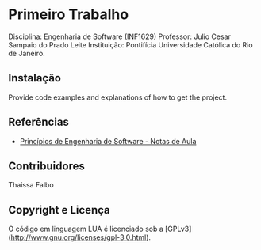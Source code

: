 # Primeiro Trabalho #
Disciplina: Engenharia de Software (INF1629) 
Professor: Julio Cesar Sampaio do Prado Leite 
Instituição: Pontifícia Universidade Católica do Rio de Janeiro.

## Instalação ##
Provide code examples and explanations of how to get the project.

## Referências ##
* [Princípios de Engenharia de Software - Notas de Aula](https://pes2006.wordpress.com/)

## Contribuidores ##
Thaissa Falbo

## Copyright e Licença ##
O código em linguagem LUA é licenciado sob a [GPLv3] (http://www.gnu.org/licenses/gpl-3.0.html).

